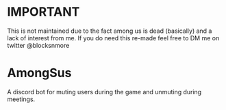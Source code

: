 # IMPORTANT
This is not maintained due to the fact among us is dead (basically) and a lack of interest from me. 
If you do need this re-made feel free to DM me on twitter @blocksnmore

# AmongSus
A discord bot for muting users during the game and unmuting during meetings.
